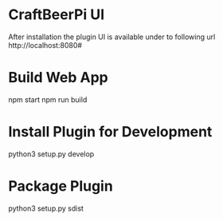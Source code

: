# CraftBeerPi UI 

After installation the plugin UI is available under to following url
http://localhost:8080#

# Build Web App

npm start 
npm run build

# Install Plugin for Development

python3 setup.py develop

# Package Plugin 

python3 setup.py sdist